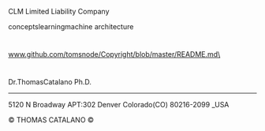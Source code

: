  CLM Limited Liability Company

conceptslearningmachine architecture 

# 
www.github.com/tomsnode/Copyright/blob/master/README.md\

#
Dr.ThomasCatalano Ph.D.

---------------

5120 N Broadway APT:302 Denver Colorado(CO) 80216-2099 _USA

© THOMAS CATALANO ©
